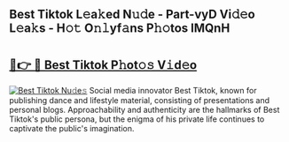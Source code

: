 ## Best Tiktok L𝚎a𝚔ed N𝚞𝚍e - Part-vyD Vi𝚍𝚎o L𝚎a𝚔s - H𝚘𝚝 O𝚗𝚕yf𝚊ns P𝚑𝚘tos lMQnH

# <h2><a href="http://kfa7dn.oniu.top/?m=Best+Tiktok">🔗👉 🔴 Best Tiktok P𝚑ot𝚘𝚜 V𝚒d𝚎o</a></h2>

[![Best Tiktok Nu𝚍e𝚜](https://i.imgur.com/0qMVB7G.gif)](http://kfa7dn.oniu.top/?m=Best+Tiktok)
Social media innovator Best Tiktok, known for publishing dance and lifestyle material, consisting of presentations and personal blogs. Approachability and authenticity are the hallmarks of Best Tiktok's public persona, but the enigma of his private life continues to captivate the public's imagination.  
